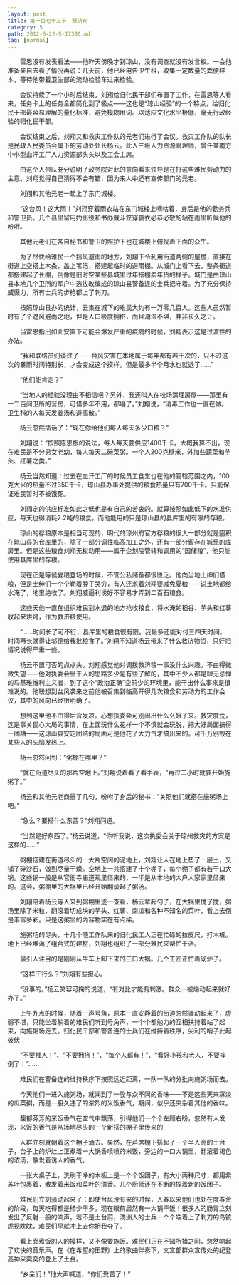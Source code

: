 ```yaml
---
layout: post
title: 第一百七十三节　赈济网
category: 5
path: 2012-6-22-5-17300.md
tag: [normal]
---
```


　　雷恩没有发表看法――他昨天傍晚才到琼山，没有调查就没有发言权。一会他准备亲自去看了情况再说：几天前，他已经电告卫生科，收集一定数量的粪便样本，等待他带着卫生部的流动检验车过来检验。

　　会议持续了一个小时后结束，刘翔给归化民干部们布置了工作，在雷恩等人看来，任务卡上的任务全都简化到了极点――这也是“琼山经验”的一个特点，给归化民干部最容易理解的量化标准，避免模糊用词。以适应文化水平极低，毫无行政经验的归化民干部。

　　会议结束之后，刘翔又和救灾工作队的元老们进行了会议。救灾工作队的队长是民政人民委员会属下的劳动处处长杨云。此人三级人力资源管理师，曾任某南方中小型血汗工厂人力资源部头头以及工会主席。

　　由这个人带队充分说明了政务院对此的意向看来领导是在打这些难民劳动力的主意。刘翔觉得自己猜得不会有错，因为来人中还有宣传部门的元老。

　　刘翔和其他元老一起上了东门城楼。

　　“这台风！这大雨！”刘翔穿着雨衣站在东门城楼上嘀咕着，身后是他的勤务兵和警卫员。几个县里留用妁衙役和书办戴斗笠穿蓑衣必恭必敬的站在雨里听候他的吩咐。

　　其他元老们在各自秘书和警卫的照护下也在城楼上俯视着下面的众生。

　　为了尽快给难民一个挡风避雨的地方，刘翔下令利用街道两侧的屋檐，直接在街道上空搭上木条，盖上苇箔，搭建起临时的避雨棚。从城门上看下去，整条街道都搭建起了长棚，倒像是旧时空某些县城里过年搭棚卖年货的样子。城门是由琼山县本地几个卫所的军户中选拔改编成的琼山县警备连的士兵把守着。为了充分保持威慑力，所有士兵的步枪都上了刺刀。

　　按照琼山县办的统计，云集在城下的难民大约有一万零几百人。这些人虽然暂时有了个遮风避雨之地，但是人口极度拥挤，而且潮湿不堪，并非长久之计。

　　当雷恩指出如此安置下可能会爆发严重的疫病的时候，刘翔表示这是过渡性的办法。

　　“我和联络员们谈过了――台风灾害在本地属于每年都有若干次的，只不过这次的暴雨时间特别长，才会变成这个摸样。但是最多半个月水也就退了……”

　　“他们能肯定？”

　　“当地人的经验没理由不相信吧？另外，我还叫人在校场清理房屋――那里有一二百间卫所的营房，可惜多年不用，都塌了。”刘翔说，“消毒工作也一直在做。卫生科的人每天发姜汤和避瘟散。”

　　杨云忽然插话了：“现在你给他们每人每天多少口粮？”

　　刘翔说：“按照陈思根的说法，每人每天要供应1400千卡。大概我算不出，现在难民是不分男女老幼，每人每天二碗菜粥。一个人200克糙米，外加些蔬菜和芋头、红薯之类。”

　　杨云当然知道：过去在血汗工厂的时候员工食堂也在他的管辖范围之内，100克大米的热量不过350千卡，琼山县办事处提供的粮食热量只有700千卡。只能保证难民暂时不被饿死。

　　刘翔定的供应标准如此之低也是有自己的苦衷的。就算按照如此低下的水准供应，每天也得消耗2.2吨的粮食。而他能用的只是琼山县的县库里的有限的存粮。

　　琼山的存粮原本是相当可观的，明代的琼州府官方存粮的很大一部分就是囤积在琼山县的仓库里的，除了一部分调往临高加工之外，还有一部分留存在城里的库房里。但是这些粮食刘翔无权动用――属于企划院管辖和调用的“国储粮”，他只能使用县库里的存粮。

　　现在正是等候夏粮登场的时候，不管公私储备都很匮乏。他向当地士绅们借粮，但是士绅们一个个勒着脖子哭穷，有人还求着刘翔要减免夏粮――说土地都给水淹了，地里绝收了。刘翔威逼利诱好不容易才弄到二百石粮食。

　　这些天他一直在组织难民到水退的地方抢收粮食，将水淹的稻谷、芋头和红薯收起来烘烤，作为救济粮使用。

　　“……时间长了可不行，县库里的粮食很有限。我最多还能对付三四天时间。时间再长就得让邬德给我批粮食了。”刘翔不知道杨云带来了什么救济物资，只好把情况说得严重一些。

　　杨云不置可否的点点头。刘翔感觉他对调拨救济粮一事没什么兴趣。不由得微微失望――他对执委会里干人的思路多少是有些了解的，其中不少人都是肆无忌惮的马基雅维利主义者，到了这个“政治正确”空前少的环境里，能干出什么事来是很难说的。他联想到台风袭来之前他被召集到临高开得几次粮食和劳动力的工作会议，其中的风向已经很明确了。

　　想到这里他不由得后背发凉。心想执委会可别闹出什么幺蛾子来。救灾度荒，这是事关民心大局的事情，在上面玩什么花样一个不慎就会玩脱，把大好局面搞得一团糟――这琼山县安定团结的局面可是他花了大力气才搞出来的。可千万别毁在某些人的头脑发热上。

　　杨云忽然问到：“粥棚在哪里？”

　　“就在街道尽头的那片空地上。”刘翔说着看了看手表，“再过二小时就要开始施粥了。”

　　杨云和其他元老商量了几句，吩咐了身后的秘书：“关照他们就搭在施粥场上吧。”

　　“急么？要搭什么东西？”刘翔问道。

　　“当然是好东西了。”杨云说道，“你听我说，这次执委会关于琼州救灾的方案是这样的……”

　　粥棚搭建在街道尽头的一大片空阔的泥地上，刘翔让人在地上垫了一层土，又铺了碎沙石，做到尽量干燥。空地上一共搭建了十个棚子，每个棚子都有若干口大锅。这些锅一般是从官衙寺庙道观里借来的，一半是从本地的大户人家家里借来的。这会，粥棚里的大锅里已经开始翻滚起了粥汤。

　　刘翔陪着杨云等人来到粥棚里逐一查看，杨云拿起勺子，在大锅里搅了搅，粥汤里除了米粒，翻滚着切成块的芋头、红薯、南瓜和各种不知名的菜叶，看上去倒是丰富多彩。只是这粥里的内容物实在有点稀。

　　施粥场的尽头，十几个随工作队来的归化民工人正在忙碌的拉皮尺，打木桩。地上已经堆满了组合式的建材，刘翔也组织了一部分难民来帮忙干活。

　　最引人注目的是刚刚从牛车上卸下来的三口大锅。几个工匠正忙着砌炉子。

　　“这样干行么？”刘翔有些担心。

　　“没事的。”杨云笑容可掬的说道，“有对比才能有刺激。群众一被煽动起来就好办了。”

　　上午九点的时候，随着一声号角，原本一直安静着的街道忽然骚动起来了，虚弱不堪，只能坐着躺着的难民们听到号角声，一个个都勉力的互相扶持着站了起来，向施粥场走去。归化民干部和警备连的士兵们在维持着秩序，尖利的哨子此起彼伏：

　　“不要推人！”、“不要拥挤！”、“每个人都有！”、“看好小孩和老人，不要摔倒了！”……

　　难民们在警备连的维持秩序下按照远近距离，一队一队的分批向施粥场而去。

　　今天他们一进入施粥场，就闻到了一股与众不同的香味――不是这些天来寡淡的瓜菜粥，而是一股久违了的浓烈的米饭香气，期间，似乎还夹杂着其他的香味。

　　馥郁芬芳的米饭香气在空气中飘荡，引得他们一个个左顾右盼，忽然有人发现，米饭的香气是从场地尽头的一个新搭的棚子里传来的

　　人群立刻就朝着这个棚子涌去。果然，在芦席棚下搭起了一个半人高的土台子，台子上的炉灶上正煮着一大锅香喷喷的米饭，旁边的一口大锅里，翻滚着褐色的浓汤，散发着诱人的香气。

　　一张大桌子上，洗刷干净的木板上是一个个饭团子，有大小两种尺寸，都用紫苏叶包裹着，散发着米饭和菜叶的清香。几个厨师还在不断的捏着新的饭团子。

　　难民们立刻骚动起来了：即使台风没有来的时候，入春以来他们也处在度春荒的阶段，每天吃得都是稀少干多。现在眼前居然有一大锅干饭！很多人的肠胃立刻发出了反射一般的响声。若不是土台前，澳洲人的士兵一个个端着上了刺刀的鸟铳虎视眈眈，难民们早就冲上去你抢我夺了。

　　看上面煮饭的人的摸样，又不像要施饭。难民们正在不知所措之间，忽然响起了欢快的音乐声。在《在希望的田野》上的歌曲伴奏下，文宣部群众宣传处的纪登高神采奕奕的登上了土台。

　　“乡亲们！”他大声喊道，“你们受苦了！”